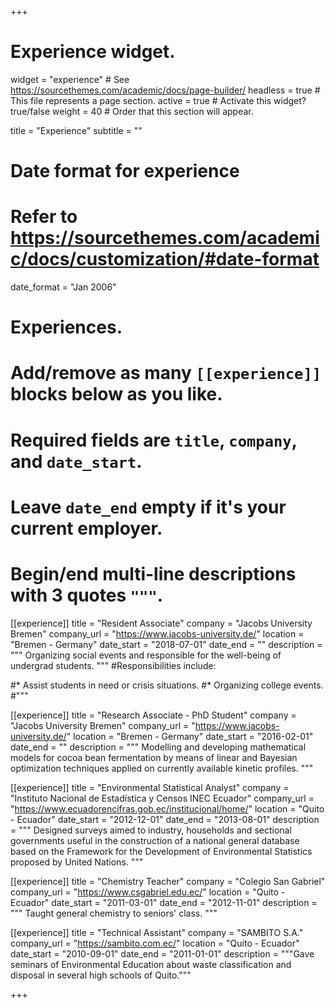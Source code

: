 +++
# Experience widget.
widget = "experience"  # See https://sourcethemes.com/academic/docs/page-builder/
headless = true  # This file represents a page section.
active = true  # Activate this widget? true/false
weight = 40  # Order that this section will appear.

title = "Experience"
subtitle = ""

# Date format for experience
#   Refer to https://sourcethemes.com/academic/docs/customization/#date-format
date_format = "Jan 2006"

# Experiences.
#   Add/remove as many `[[experience]]` blocks below as you like.
#   Required fields are `title`, `company`, and `date_start`.
#   Leave `date_end` empty if it's your current employer.
#   Begin/end multi-line descriptions with 3 quotes `"""`.
[[experience]]
  title = "Resident Associate"
  company = "Jacobs University Bremen"
  company_url = "https://www.jacobs-university.de/"
  location = "Bremen - Germany"
  date_start = "2018-07-01"
  date_end = ""
  description = """ Organizing social events and responsible for the well-being of undergrad students. """
  #Responsibilities include:
  
  #* Assist students in need or crisis situations.
  #* Organizing college events.
  #"""

[[experience]]
  title = "Research Associate - PhD Student"
  company = "Jacobs University Bremen"
  company_url = "https://www.jacobs-university.de/"
  location = "Bremen - Germany"
  date_start = "2016-02-01"
  date_end = ""
  description = """ Modelling and developing mathematical models for cocoa bean fermentation by means of
linear and Bayesian optimization techniques applied on currently available kinetic profiles. """

[[experience]]
  title = "Environmental Statistical Analyst"
  company = "Instituto Nacional de Estadística y Censos INEC Ecuador"
  company_url = "https://www.ecuadorencifras.gob.ec/institucional/home/"
  location = "Quito - Ecuador"
  date_start = "2012-12-01"
  date_end = "2013-08-01"
  description = """ Designed surveys aimed to industry, households and sectional governments useful in the
construction of a national general database based on the Framework for the Development
of Environmental Statistics proposed by United Nations. """

[[experience]]
  title = "Chemistry Teacher"
  company = "Colegio San Gabriel"
  company_url = "https://www.csgabriel.edu.ec/"
  location = "Quito - Ecuador"
  date_start = "2011-03-01"
  date_end = "2012-11-01"
  description = """ Taught general chemistry to seniors' class.  """

[[experience]]
  title = "Technical Assistant"
  company = "SAMBITO S.A."
  company_url = "https://sambito.com.ec/"
  location = "Quito - Ecuador"
  date_start = "2010-09-01"
  date_end = "2011-01-01"
  description = """Gave seminars of Environmental Education about waste classification and disposal in several high schools of Quito."""

+++

